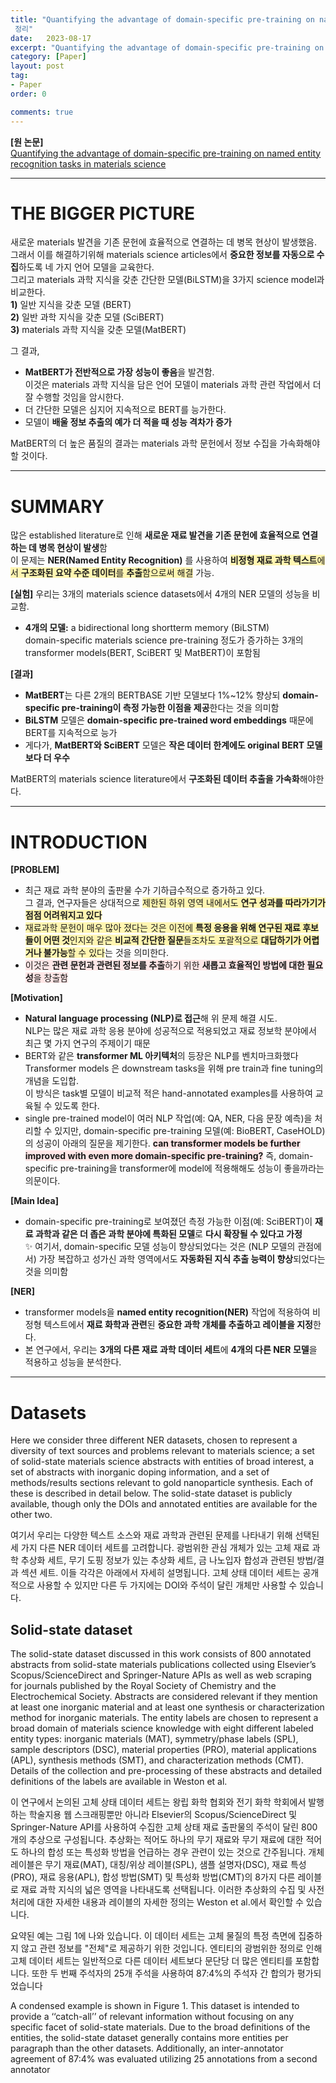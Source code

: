 ```yaml
---
title: "Quantifying the advantage of domain-specific pre-training on named entity recognition tasks in materials science
 정리" 
date:   2023-08-17
excerpt: "Quantifying the advantage of domain-specific pre-training on named entity recognition tasks in materials science"
category: [Paper]
layout: post
tag:
- Paper
order: 0

comments: true
---
```


   **[원 논문]**     
[Quantifying the advantage of domain-specific pre-training on named entity recognition tasks in materials science](https://www.sciencedirect.com/science/article/pii/S2666389922000733)


-----


# THE BIGGER PICTURE 
새로운 materials 발견을 기존 문헌에 효율적으로 연결하는 데 병목 현상이 발생했음.     
그래서 이를 해결하기위해 materials science articles에서 **중요한 정보를 자동으로 수집**하도록 네 가지 언어 모델을 교육한다.      
그리고 materials 과학 지식을 갖춘 간단한 모델(BiLSTM)을 3가지 science model과 비교한다.       
**1)** 일반 지식을 갖춘 모델 (BERT)    
**2)** 일반 과학 지식을 갖춘 모델 (SciBERT)    
**3)** materials 과학 지식을 갖춘 모델(MatBERT)    

그 결과,    
* **MatBERT가 전반적으로 가장 성능이 좋음**을 발견함.          
이것은 materials 과학 지식을 담은 언어 모델이 materials 과학 관련 작업에서 더 잘 수행할 것임을 암시한다.     
* 더 간단한 모델은 심지어 지속적으로 BERT를 능가한다.           
* 모델이 **배울 정보 추출의 예가 더 적을 때 성능 격차가 증가**     


MatBERT의 더 높은 품질의 결과는 materials 과학 문헌에서 정보 수집을 가속화해야할 것이다.     


----

# SUMMARY
많은 established literature로 인해 **새로운 재료 발견을 기존 문헌에 효율적으로 연결하는 데 병목 현상이 발생**함      
이 문제는 **NER(Named Entity Recognition)** 를 사용하여 <span style="background-color:#fff5b1">**비정형 재료 과학 텍스트**에서 **구조화된 요약 수준 데이터**를 **추출**함으로써 해결</span> 가능.    

**[실험]**
우리는 3개의  materials science datasets에서 4개의 NER 모델의 성능을 비교함.      
* **4개의 모델:**
a bidirectional long shortterm memory (BiLSTM)      
domain-specific materials science pre-training 정도가 증가하는 3개의 transformer models(BERT, SciBERT 및 MatBERT)이 포함됨

**[결과]**       
* **MatBERT**는 다른 2개의 BERTBASE 기반 모델보다 1%~12% 향상되 **domain-specific pre-training이 측정 가능한 이점을 제공**한다는 것을 의미함       
* **BiLSTM** 모델은  **domain-specific pre-trained word embeddings** 때문에 BERT를 지속적으로 능가
* 게다가, **MatBERT와 SciBERT** 모델은 **작은 데이터 한계에도 original BERT 모델보다 더 우수**      

 
 MatBERT의 materials science literature에서 **구조화된 데이터 추출을 가속화**해야한다.        

----


# **INTRODUCTION**
**[PROBLEM]**        
* 최근 재료 과학 분야의 출판물 수가 기하급수적으로 증가하고 있다.       
그 결과, 연구자들은 상대적으로 <span style="background-color:#fff5b1">제한된 하위 영역 내에서도 **연구 성과를 따라가기가 점점 어려워지고 있다**</span>       
* <span style="background-color:#fff5b1">재료과학 문헌이 매우 많아 졌다는 것은 이전에 **특정 응용을 위해 연구된 재료 후보들이 어떤 것**인지와 같은 **비교적 간단한 질문**들조차도 포괄적으로 **대답하기가 어렵거나 불가능**할 수 있다</span>는 것을 의미한다.       
* <span style="background-color:#FFE6E6">이것은 **관련 문헌과 관련된 정보를 추출**하기 위한 **새롭고 효율적인 방법에 대한 필요성**을 창출함</span>           


**[Motivation]**      
* **Natural language processing (NLP)로 접근**해 위 문제 해결 시도.        
NLP는 많은 재료 과학 응용 분야에 성공적으로 적용되었고 재료 정보학 분야에서 최근 몇 가지 연구의 주제이기 때문        
* BERT와 같은 **transformer ML 아키텍처**의 등장은 NLP를 벤치마크화했다          
Transformer models 은 downstream tasks을 위해 pre train과 fine tuning의 개념을 도입합.    
이 방식은 task별 모델이 비교적 적은 hand-annotated examples를 사용하여 교육될 수 있도록 한다.      
* single pre-trained model이 여러 NLP 작업(예: QA, NER, 다음 문장 예측)을 처리할 수 있지만,
domain-specific pre-training 모델(예: BioBERT, CaseHOLD)의 성공이 아래의 질문을 제기한다.
<span style="background-color:#FFE6E6"> **can transformer models be further improved with even more domain-specific pre-training?**</span>
즉, domain-specific pre-training을 transformer에 model에 적용해해도 성능이 좋을까라는 의문이다.


**[Main Idea]**       
* domain-specific pre-training로 보여졌던 측정 가능한 이점(예: SciBERT)이 **재료 과학과 같은 더 좁은 과학 분야에 특화된 모델**로 **다시 확장될 수 있다고 가정**        
✨ 여기서, domain-specific 모델 성능이 향상되었다는 것은 (NLP 모델의 관점에서) 가장 복잡하고 성가신 과학 영역에서도 **자동화된 지식 추출 능력이 향상**되었다는 것을 의미함


**[NER]**    
* transformer models을 **named entity recognition(NER)** 작업에 적용하여 비정형 텍스트에서 **재료 화학과 관련**된 **중요한 과학 개체를 추출하고 레이블을 지정**한다.
* 본 연구에서, 우리는 **3개의 다른 재료 과학 데이터 세트**에 **4개의 다른 NER 모델**을 적용하고 성능을 분석한다.


------

# Datasets
Here we consider three different NER datasets, chosen to represent a diversity of text sources and problems relevant to materials science; a set of solid-state materials science abstracts with entities of broad interest, a set of abstracts with inorganic doping information, and a set of methods/results sections relevant to gold nanoparticle synthesis. Each of these is described in detail below. The solid-state dataset is publicly available, though only the DOIs and annotated entities are available for the other two.

여기서 우리는 다양한 텍스트 소스와 재료 과학과 관련된 문제를 나타내기 위해 선택된 세 가지 다른 NER 데이터 세트를 고려합니다. 광범위한 관심 개체가 있는 고체 재료 과학 추상화 세트, 무기 도핑 정보가 있는 추상화 세트, 금 나노입자 합성과 관련된 방법/결과 섹션 세트. 이들 각각은 아래에서 자세히 설명됩니다. 고체 상태 데이터 세트는 공개적으로 사용할 수 있지만 다른 두 가지에는 DOI와 주석이 달린 개체만 사용할 수 있습니다.


## Solid-state dataset
The solid-state dataset discussed in this work consists of 800 annotated abstracts from solid-state materials publications collected using Elsevier’s Scopus/ScienceDirect and Springer-Nature APIs as well as web scraping for journals published by the Royal Society of Chemistry and the Electrochemical Society. Abstracts are considered relevant if they mention at least one inorganic material and at least one synthesis or characterization method for inorganic materials. The entity labels are chosen to represent a broad domain of materials science knowledge with eight different labeled entity types: inorganic materials (MAT), symmetry/phase labels (SPL), sample descriptors (DSC), material properties (PRO), material applications (APL), synthesis methods (SMT), and characterization methods (CMT). Details of the collection and pre-processing of these abstracts and detailed definitions of the labels are available in Weston et al.

이 연구에서 논의된 고체 상태 데이터 세트는 왕립 화학 협회와 전기 화학 학회에서 발행하는 학술지용 웹 스크래핑뿐만 아니라 Elsevier의 Scopus/ScienceDirect 및 Springer-Nature API를 사용하여 수집한 고체 상태 재료 출판물의 주석이 달린 800개의 추상으로 구성됩니다. 추상화는 적어도 하나의 무기 재료와 무기 재료에 대한 적어도 하나의 합성 또는 특성화 방법을 언급하는 경우 관련이 있는 것으로 간주됩니다. 개체 레이블은 무기 재료(MAT), 대칭/위상 레이블(SPL), 샘플 설명자(DSC), 재료 특성(PRO), 재료 응용(APL), 합성 방법(SMT) 및 특성화 방법(CMT)의 8가지 다른 레이블로 재료 과학 지식의 넓은 영역을 나타내도록 선택됩니다. 이러한 추상화의 수집 및 사전 처리에 대한 자세한 내용과 레이블의 자세한 정의는 Weston et al.에서 확인할 수 있습니다.

요약된 예는 그림 1에 나와 있습니다. 이 데이터 세트는 고체 물질의 특정 측면에 집중하지 않고 관련 정보를 "전체"로 제공하기 위한 것입니다. 엔티티의 광범위한 정의로 인해 고체 데이터 세트는 일반적으로 다른 데이터 세트보다 문단당 더 많은 엔티티를 포함합니다. 또한 두 번째 주석자의 25개 주석을 사용하여 87:4%의 주석자 간 합의가 평가되었습니다

A condensed example is shown in Figure 1.  This dataset is intended to provide a ‘‘catch-all’’ of relevant information without focusing on any specific facet of solid-state materials. Due to the broad definitions of the entities, the solid-state dataset generally contains more entities per paragraph than the other datasets. Additionally, an inter-annotator agreement of 87:4% was evaluated utilizing 25 annotations from a second annotator

